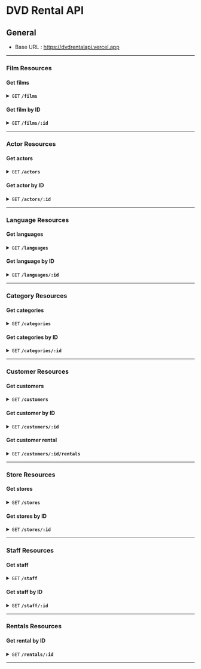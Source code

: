 # DVD Rental API

## General

- Base URL : https://dvdrentalapi.vercel.app

---

### Film Resources

#### Get films

<details>

<summary><code>GET</code> <code><b>/films</b></code></summary>

##### Parameters

> | name   | type     | data type | default | description                |
> | ------ | -------- | --------- | ------- | -------------------------- |
> | page   | optional | number    | 1       | page                       |
> | length | optional | number    | 10      | number of results per page |
> | search | optional | text      |         | search key                 |

##### Responses

> | http code | content-type       | response                |
> | --------- | ------------------ | ----------------------- |
> | `200`     | `application/json` | List of films paginated |

##### Example

> https://dvdrentalapi.vercel.app/films?page=1&length=10&search=Dinosaur

> ```javascript
>  curl --location 'https://dvdrentalapi.vercel.app/films?page=1&length=10&search=Dinosaur'
> ```

</details>

#### Get film by ID

<details>

<summary><code>GET</code> <code><b>/films/:id</b></code></summary>

##### Parameters

> | name | type     | data type | default | description |
> | ---- | -------- | --------- | ------- | ----------- |
> | id   | required | number    |         | Film ID     |

##### Responses

> | http code | content-type       | response        |
> | --------- | ------------------ | --------------- |
> | `200`     | `application/json` | Film Object     |
> | `404`     | `application/json` | Not Found Error |

##### Example

> https://dvdrentalapi.vercel.app/films/1

> ```javascript
>  curl --location 'https://dvdrentalapi.vercel.app/films/1'
> ```

</details>

---

### Actor Resources

#### Get actors

<details>

<summary><code>GET</code> <code><b>/actors</b></code></summary>

##### Parameters

> | name   | type     | data type | default | description                |
> | ------ | -------- | --------- | ------- | -------------------------- |
> | page   | optional | number    | 1       | page                       |
> | length | optional | number    | 10      | number of results per page |
> | search | optional | text      |         | search key                 |

##### Responses

> | http code | content-type       | response                 |
> | --------- | ------------------ | ------------------------ |
> | `200`     | `application/json` | List of actors paginated |

##### Example

> https://dvdrentalapi.vercel.app/actors?page=1&length=10&search=Nick

> ```javascript
>  curl --location 'https://dvdrentalapi.vercel.app/films?page=1&length=10&search=Nick'
> ```

</details>

#### Get actor by ID

<details>

<summary><code>GET</code> <code><b>/actors/:id</b></code></summary>

##### Parameters

> | name | type     | data type | default | description |
> | ---- | -------- | --------- | ------- | ----------- |
> | id   | required | number    |         | Actor ID    |

##### Responses

> | http code | content-type       | response        |
> | --------- | ------------------ | --------------- |
> | `200`     | `application/json` | Actor Object    |
> | `404`     | `application/json` | Not Found Error |

##### Example

> https://dvdrentalapi.vercel.app/actors/1

> ```javascript
>  curl --location 'https://dvdrentalapi.vercel.app/actors/1'
> ```

</details>

---

### Language Resources

#### Get languages

<details>

<summary><code>GET</code> <code><b>/languages</b></code></summary>

##### Parameters

> | name   | type     | data type | default | description                |
> | ------ | -------- | --------- | ------- | -------------------------- |
> | page   | optional | number    | 1       | page                       |
> | length | optional | number    | 10      | number of results per page |
> | search | optional | text      |         | search key                 |

##### Responses

> | http code | content-type       | response                    |
> | --------- | ------------------ | --------------------------- |
> | `200`     | `application/json` | List of languages paginated |

##### Example

> https://dvdrentalapi.vercel.app/languages?page=1&length=10&search=japan

> ```javascript
>  curl --location 'https://dvdrentalapi.vercel.app/languages?page=1&length=10&search=japan'
> ```

</details>

#### Get language by ID

<details>

<summary><code>GET</code> <code><b>/languages/:id</b></code></summary>

##### Parameters

> | name | type     | data type | default | description |
> | ---- | -------- | --------- | ------- | ----------- |
> | id   | required | number    |         | Language ID |

##### Responses

> | http code | content-type       | response        |
> | --------- | ------------------ | --------------- |
> | `200`     | `application/json` | Language Object |
> | `404`     | `application/json` | Not Found Error |

##### Example

> https://dvdrentalapi.vercel.app/languages/1

> ```javascript
>  curl --location 'https://dvdrentalapi.vercel.app/languages/1'
> ```

</details>

---

### Category Resources

#### Get categories

<details>

<summary><code>GET</code> <code><b>/categories</b></code></summary>

##### Parameters

> | name   | type     | data type | default | description                |
> | ------ | -------- | --------- | ------- | -------------------------- |
> | page   | optional | number    | 1       | page                       |
> | length | optional | number    | 10      | number of results per page |
> | search | optional | text      |         | search key                 |

##### Responses

> | http code | content-type       | response                     |
> | --------- | ------------------ | ---------------------------- |
> | `200`     | `application/json` | List of categories paginated |

##### Example

> https://dvdrentalapi.vercel.app/categories?page=1&length=10&search=act

> ```javascript
>  curl --location 'https://dvdrentalapi.vercel.app/categories?page=1&length=10&search=act'
> ```

</details>

#### Get categories by ID

<details>

<summary><code>GET</code> <code><b>/categories/:id</b></code></summary>

##### Parameters

> | name | type     | data type | default | description |
> | ---- | -------- | --------- | ------- | ----------- |
> | id   | required | number    |         | Category ID |

##### Responses

> | http code | content-type       | response        |
> | --------- | ------------------ | --------------- |
> | `200`     | `application/json` | Category Object |
> | `404`     | `application/json` | Not Found Error |

##### Example

> https://dvdrentalapi.vercel.app/categories/1

> ```javascript
>  curl --location 'https://dvdrentalapi.vercel.app/categories/1'
> ```

</details>

---

### Customer Resources

#### Get customers

<details>

<summary><code>GET</code> <code><b>/customers</b></code></summary>

##### Parameters

> | name   | type     | data type | default | description                |
> | ------ | -------- | --------- | ------- | -------------------------- |
> | page   | optional | number    | 1       | page                       |
> | length | optional | number    | 10      | number of results per page |
> | search | optional | text      |         | search key                 |

##### Responses

> | http code | content-type       | response                    |
> | --------- | ------------------ | --------------------------- |
> | `200`     | `application/json` | List of customers paginated |

##### Example

> https://dvdrentalapi.vercel.app/customers?page=1&length=10&search=mar

> ```javascript
>  curl --location 'https://dvdrentalapi.vercel.app/customers?page=1&length=10&search=mar'
> ```

</details>

#### Get customer by ID

<details>

<summary><code>GET</code> <code><b>/customers/:id</b></code></summary>

##### Parameters

> | name   | type     | data type | default | description                |
> | ------ | -------- | --------- | ------- | -------------------------- |
> | id     | required | number    |         | Customer ID                |
> | page   | optional | number    | 1       | page                       |
> | length | optional | number    | 10      | number of results per page |

##### Responses

> | http code | content-type       | response        |
> | --------- | ------------------ | --------------- |
> | `200`     | `application/json` | Customer Object |
> | `404`     | `application/json` | Not Found Error |

##### Example

> https://dvdrentalapi.vercel.app/customers/1

> ```javascript
>  curl --location 'https://dvdrentalapi.vercel.app/customers/1'
> ```

</details>

#### Get customer rental

<details>

<summary><code>GET</code> <code><b>/customers/:id/rentals</b></code></summary>

##### Parameters

> | name | type     | data type | default | description |
> | ---- | -------- | --------- | ------- | ----------- |
> | id   | required | number    |         | Customer ID |

##### Responses

> | http code | content-type       | response                  |
> | --------- | ------------------ | ------------------------- |
> | `200`     | `application/json` | List of rentals paginated |

##### Example

> https://dvdrentalapi.vercel.app/customers/1/rentals

> ```javascript
>  curl --location 'https://dvdrentalapi.vercel.app/customers/1/rentals'
> ```

</details>

---

### Store Resources

#### Get stores

<details>

<summary><code>GET</code> <code><b>/stores</b></code></summary>

##### Parameters

> | name   | type     | data type | default | description                |
> | ------ | -------- | --------- | ------- | -------------------------- |
> | page   | optional | number    | 1       | page                       |
> | length | optional | number    | 10      | number of results per page |
> | search | optional | text      |         | search key                 |

##### Responses

> | http code | content-type       | response                 |
> | --------- | ------------------ | ------------------------ |
> | `200`     | `application/json` | List of stores paginated |

##### Example

> https://dvdrentalapi.vercel.app/stores?page=1&length=10&search=saki

> ```javascript
>  curl --location 'https://dvdrentalapi.vercel.app/stores?page=1&length=10&search=saki'
> ```

</details>

#### Get stores by ID

<details>

<summary><code>GET</code> <code><b>/stores/:id</b></code></summary>

##### Parameters

> | name | type     | data type | default | description |
> | ---- | -------- | --------- | ------- | ----------- |
> | id   | required | number    |         | Store ID    |

##### Responses

> | http code | content-type       | response        |
> | --------- | ------------------ | --------------- |
> | `200`     | `application/json` | Store Object    |
> | `404`     | `application/json` | Not Found Error |

##### Example

> https://dvdrentalapi.vercel.app/stores/1

> ```javascript
>  curl --location 'https://dvdrentalapi.vercel.app/stores/1'
> ```

</details>

---

### Staff Resources

#### Get staff

<details>

<summary><code>GET</code> <code><b>/staff</b></code></summary>

##### Parameters

> | name   | type     | data type | default | description                |
> | ------ | -------- | --------- | ------- | -------------------------- |
> | page   | optional | number    | 1       | page                       |
> | length | optional | number    | 10      | number of results per page |
> | search | optional | text      |         | search key                 |

##### Responses

> | http code | content-type       | response                |
> | --------- | ------------------ | ----------------------- |
> | `200`     | `application/json` | List of staff paginated |

##### Example

> https://dvdrentalapi.vercel.app/staff?page=1&length=10&search=mi

> ```javascript
>  curl --location 'https://dvdrentalapi.vercel.app/staff?page=1&length=10&search=saki'
> ```

</details>

#### Get staff by ID

<details>

<summary><code>GET</code> <code><b>/staff/:id</b></code></summary>

##### Parameters

> | name | type     | data type | default | description |
> | ---- | -------- | --------- | ------- | ----------- |
> | id   | required | number    |         | Staff ID    |

##### Responses

> | http code | content-type       | response        |
> | --------- | ------------------ | --------------- |
> | `200`     | `application/json` | Staff Object    |
> | `404`     | `application/json` | Not Found Error |

##### Example

> https://dvdrentalapi.vercel.app/staff/1

> ```javascript
>  curl --location 'https://dvdrentalapi.vercel.app/staff/1'
> ```

</details>

---

### Rentals Resources

#### Get rental by ID

<details>

<summary><code>GET</code> <code><b>/rentals/:id</b></code></summary>

##### Parameters

> | name | type     | data type | default | description |
> | ---- | -------- | --------- | ------- | ----------- |
> | id   | required | number    |         | Rental ID   |

##### Responses

> | http code | content-type       | response        |
> | --------- | ------------------ | --------------- |
> | `200`     | `application/json` | Rental Object   |
> | `404`     | `application/json` | Not Found Error |

##### Example

> https://dvdrentalapi.vercel.app/rentals/1

> ```javascript
>  curl --location 'https://dvdrentalapi.vercel.app/rentals/1'
> ```

</details>

---
